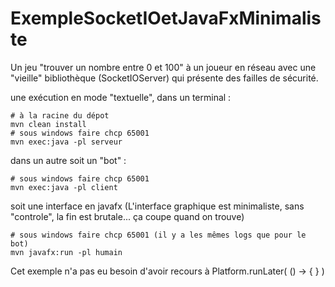# ExempleSocketIOetJavaFxMinimaliste

Un jeu "trouver un nombre entre 0 et 100" à un joueur en réseau avec une "vieille" bibliothèque (SocketIOServer) qui présente des failles de sécurité. 

une exécution en mode "textuelle", dans un terminal : 
```
# à la racine du dépot
mvn clean install
# sous windows faire chcp 65001
mvn exec:java -pl serveur
```

dans un autre soit un "bot" : 

```
# sous windows faire chcp 65001
mvn exec:java -pl client
```

soit une interface en javafx (L'interface graphique est minimaliste, sans "controle", la fin est brutale... ça coupe quand on trouve)

```
# sous windows faire chcp 65001 (il y a les mêmes logs que pour le bot)
mvn javafx:run -pl humain
```

Cet exemple n'a pas eu besoin d'avoir recours à Platform.runLater( () -> {  } ) 